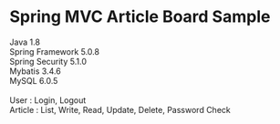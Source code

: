 # Spring MVC Article Board Sample

Java 1.8 <br>
Spring Framework 5.0.8 <br>
Spring Security 5.1.0 <br>
Mybatis 3.4.6 <br>
MySQL 6.0.5 <br>
<br>
User : Login, Logout <br>
Article : List, Write, Read, Update, Delete, Password Check <br>
